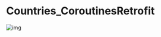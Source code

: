 # Countries_CoroutinesRetrofit

![img](https://user-images.githubusercontent.com/62211734/210386493-2f300822-ede6-47c2-aea5-437e2eb5cfbf.jpeg)

